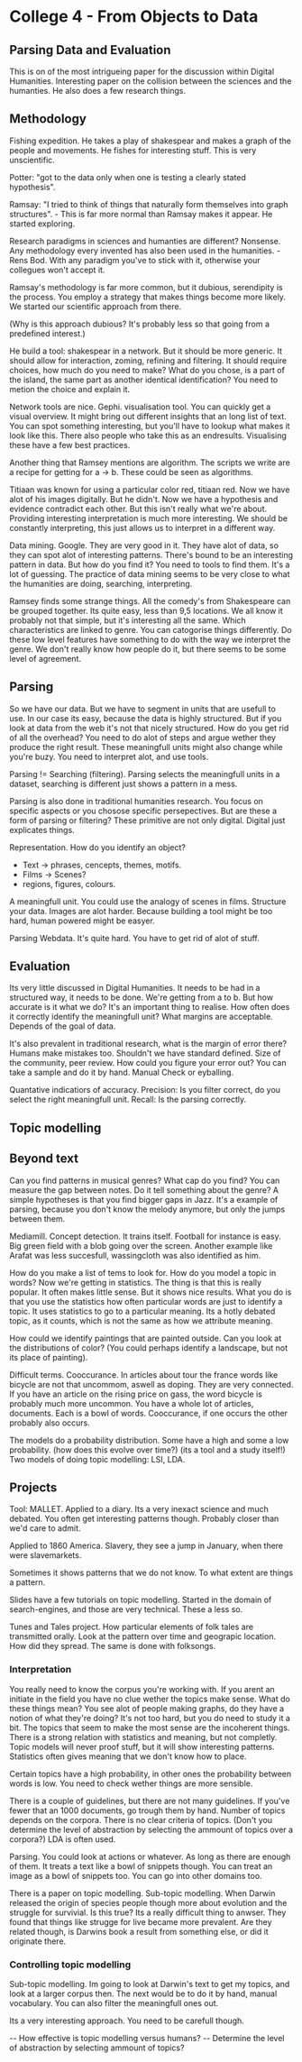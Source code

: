 # College 4 - From Objects to Data

## Parsing Data and Evaluation

This is on of the most intrigueing paper for the discussion within Digital Humanities. Interesting paper on the collision between the sciences and the humanties. He also does a few research things. 

## Methodology 

Fishing expedition. He takes a play of shakespear and makes a graph of the people and movements. He fishes for interesting stuff. This is very unscientific. 

Potter: "got to the data only when one is testing a clearly stated hypothesis". 

Ramsay: "I tried to think of things that naturally form themselves into graph structures". - This is far more normal than Ramsay makes it appear. He started exploring. 

Research paradigms in sciences and humanties are different? Nonsense. Any methodology every invented has also been used in the humanities. - Rens Bod. With any paradigm you've to stick with it, otherwise your collegues won't accept it.

Ramsay's methodology is far more common, but it dubious, serendipity is the process. You employ a strategy that makes things become more likely. We started our scientific approach from there. 

(Why is this approach dubious? It's probably less so that going from a predefined interest.)

He build a tool: shakespear in a network. But it should be more generic. It should allow for interaction, zoming, refining and filtering. It should require choices, how much do you need to make? What do you chose, is a part of the island, the same part as another identical identification? You need to metion the choice and explain it. 

Network tools are nice. Gephi. visualisation tool. You can quickly get a visual overview. It might bring out different insights that an long list of text. You can spot something interesting, but you'll have to lookup what makes it look like this. There also people who take this as an endresults. Visualising these have a few best practices. 

Another thing that Ramsey mentions are algorithm. The scripts we write are a recipe for getting for a -> b. These could be seen as algorithms. 

Titiaan was known for using a particular color red, titiaan red. Now we have alot of his images digitally. But he didn't. Now we have a hypothesis and evidence contradict each other. But this isn't really what we're about. Providing interesting interpretation is much more interesting. We should be constantly interpreting, this just allows us to interpret in a different way.

Data mining. Google. They are very good in it. They have alot of data, so they can spot alot of interesting patterns. There's bound to be an interesting pattern in data. But how do you find it? You need to tools to find them. It's a lot of guessing. The practice of data mining seems to be very close to what the humanities are doing, searching, interpreting. 

Ramsey finds some strange things. All the comedy's from Shakespeare can be grouped together. Its quite easy, less than 9,5 locations. We all know it probably not that simple, but it's interesting all the same. Which characteristics are linked to genre. You can catogorise things differently. Do these low level features have something to do with the way we interpret the genre. We don't really know how people do it, but there seems to be some level of agreement. 

## Parsing

So we have our data. But we have to segment in units that are usefull to use. In our case its easy, because the data is highly structured. But if you look at data from the web it's not that nicely structured. How do you get rid of all the overhead? You need to do alot of steps and argue wether they produce the right result. These meaningfull units might also change while you're buzy. You need to interpret alot, and use tools.

Parsing != Searching (filtering). Parsing selects the meaningfull units in a dataset, searching is different just shows a pattern in a mess.

Parsing is also done in traditional humanities research. You focus on specific aspects or you chosose specific persepectives. But are these a form of parsing or filtering? These primitive are not only digital. Digital just explicates things.

Representation. How do you identify an object?
- Text -> phrases, cencepts, themes, motifs.
- Films -> Scenes?
- regions, figures, colours. 

A meaningfull unit. You could use the analogy of scenes in films. Structure your data. Images are alot harder. Because building a tool might be too hard, human powered might be easyer.

Parsing Webdata. It's quite hard. You have to get rid of alot of stuff.

## Evaluation

Its very little discussed in Digital Humanities. It needs to be had in a structured way, it needs to be done. We're getting from a to b. But how accurate is it what we do? It's an important thing to realise. How often does it correctly identify the meaningfull unit? What margins are acceptable. Depends of the goal of data. 

It's also prevalent in traditional research, what is the margin of error there? Humans make mistakes too. Shouldn't we have standard defined. Size of the community, peer review. How could you figure your error out? You can take a sample and do it by hand. Manual Check or eyballing.

Quantative indicatiors of accuracy. 
Precision: Is you filter correct, do you select the right meaningfull unit.
Recall: Is the parsing correctly. 

## Topic modelling

## Beyond text

Can you find patterns in musical genres? What cap do you find? You can measure the gap between notes. Do it tell something about the genre? A simple hypotheses is that you find bigger gaps in Jazz. It's a example of parsing, because you don't know the melody anymore, but only the jumps between them. 

Mediamill. Concept detection. It trains itself. Football for instance is easy. Big green field with a blob going over the screen. Another example like Arafat was less succesfull, wassingcloth was also identified as him.

How do you make a list of tems to look for. How do you model a topic in words? Now we're getting in statistics. The thing is that this is really popular. It often makes little sense. But it shows nice results. What you do is that you use the statistics how often particular words are just to identify a topic. It uses statistics to go to a particular meaning. Its a hotly debated topic, as it counts, which is not the same as how we attribute meaning. 

How could we identify paintings that are painted outside. Can you look at the distributions of color? (You could perhaps identify a landscape, but not its place of painting). 

Difficult terms. Cooccurance. In articles about tour the france words like bicycle are not that uncommom, aswell as doping. They are very connected. If you have an article on the rising price on gass, the word bicycle is probably much more uncommon. You have a whole lot of articles, documents. Each is a bowl of words. Cooccurance, if one occurs the other probably also occurs. 

The models do a probability distribution. Some have a high and some a low probability. (how does this evolve over time?) (its a tool and a study itself!) Two models of doing topic modelling: LSI, LDA. 

## Projects

Tool: MALLET. Applied to a diary. Its a very inexact science and much debated. You often get interesting patterns though. Probably closer than we'd care to admit. 

Applied to 1860 America. Slavery, they see a jump in January, when there were slavemarkets. 

Sometimes it shows patterns that we do not know. To what extent are things a pattern.

Slides have a few tutorials on topic modelling. Started in the domain of search-engines, and those are very technical. These a less so. 

Tunes and Tales project. How particular elements of folk tales are transmitted orally. Look at the pattern over time and geograpic location. How did they spread. The same is done with folksongs. 

### Interpretation

You really need to know the corpus you're working with. If you arent an initiate in the field you have no clue wether the topics make sense. What do these things mean? You see alot of people making graphs, do they have a notion of what they're doing? It's not too hard, but you do need to study it a bit. The topics that seem to make the most sense are the incoherent things. There is a strong relation with statistics and meaning, but not completly. Topic models will never proof stuff, but it will show interesting patterns. Statistics often gives meaning that we don't know how to place.

Certain topics have a high probability, in other ones the probability between words is low. You need to check wether things are more sensible.

There is a couple of guidelines, but there are not many guidelines. If you've fewer that an 1000 documents, go trough them by hand. Number of topics depends on the corpora. There is no clear criteria of topics. (Don't you determine the level of abstraction by selecting the ammount of topics over a corpora?) LDA is often used. 

Parsing. You could look at actions or whatever. As long as there are enough of them. It treats a text like a bowl of snippets though. You can treat an image as a bowl of snippets too. You can go into other domains too.

There is a paper on topic modelling. Sub-topic modelling. When Darwin released the origin of species people though more about evolution and the struggle for survivial. Is this true? Its a really difficult thing to anwser. They found that things like strugge for live became more prevalent. Are they related though, is Darwins book a result from something else, or did it originate there. 

### Controlling topic modelling

Sub-topic modelling. Im going to look at Darwin's text to get my topics, and look at a larger corpus then. The next would be to do it by hand, manual vocabulary. You can also filter the meaningfull ones out.

Its a very interesting approach. You need to be carefull though.

-- How effective is topic modelling versus humans?
-- Determine the level of abstraction by selecting ammount of topics? 




 